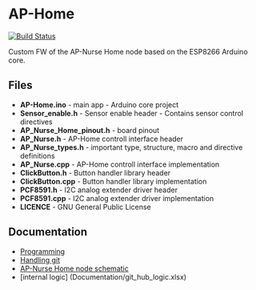 # AP-Home

[![Build Status](https://travis-ci.com/vtothsvk/AP-Home.svg?branch=main)](https://travis-ci.com/vtothsvk/AP-Home)

Custom FW of the AP-Nurse Home node based on the ESP8266 Arduino core. 

## Files

* **AP-Home.ino** - main app - Arduino core project
* **Sensor_enable.h** - Sensor enable header - Contains sensor control directives
* **AP_Nurse_Home_pinout.h** - board pinout
* **AP_Nurse.h** - AP-Home controll interface header
* **AP_Nurse_types.h** - important type, structure, macro and directive definitions
* **AP_Nurse.cpp** - AP-Home controll interface implementation
* **ClickButton.h** - Button handler library header
* **ClickButton.cpp** - Button handler library implementation
* **PCF8591.h** - I2C analog extender driver header
* **PCF8591.cpp** - I2C analog extender driver implementation
* **LICENCE** - GNU General Public License

## Documentation

* [Programming](Documentation/Programming.md)
* [Handling git](Documentation/GIT.md)
* [AP-Nurse Home node schematic](Documentation/AP-Home_schematic.pdf)
* [internal logic] (Documentation/git_hub_logic.xlsx)

